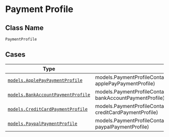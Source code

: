 
# Payment Profile

## Class Name

`PaymentProfile`

## Cases

| Type | Factory Method |
|  --- | --- |
| [`models.ApplePayPaymentProfile`](../../../doc/models/apple-pay-payment-profile.md) | models.PaymentProfileContainer.FromApplePayPaymentProfile(models.ApplePayPaymentProfile applePayPaymentProfile) |
| [`models.BankAccountPaymentProfile`](../../../doc/models/bank-account-payment-profile.md) | models.PaymentProfileContainer.FromBankAccountPaymentProfile(models.BankAccountPaymentProfile bankAccountPaymentProfile) |
| [`models.CreditCardPaymentProfile`](../../../doc/models/credit-card-payment-profile.md) | models.PaymentProfileContainer.FromCreditCardPaymentProfile(models.CreditCardPaymentProfile creditCardPaymentProfile) |
| [`models.PaypalPaymentProfile`](../../../doc/models/paypal-payment-profile.md) | models.PaymentProfileContainer.FromPaypalPaymentProfile(models.PaypalPaymentProfile paypalPaymentProfile) |

